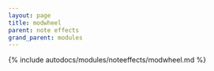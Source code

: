 ```yaml
---
layout: page
title: modwheel
parent: note effects
grand_parent: modules
---
```


{% include autodocs/modules/noteeffects/modwheel.md %}
